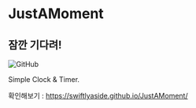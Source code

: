 JustAMoment
=============
잠깐 기다려!
-------------
![GitHub](https://img.shields.io/github/license/SwiftlyAside/JustAMoment)


Simple Clock & Timer.


확인해보기 : https://swiftlyaside.github.io/JustAMoment/
